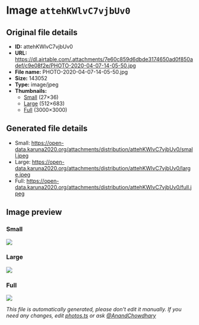 # Image `attehKWlvC7vjbUv0`

## Original file details

- **ID:** attehKWlvC7vjbUv0
- **URL:** https://dl.airtable.com/.attachments/7e60c859d6dbde3174650ad0f850adef/c9e08f2e/PHOTO-2020-04-07-14-05-50.jpg
- **File name:** PHOTO-2020-04-07-14-05-50.jpg
- **Size:** 143052
- **Type:** image/jpeg
- **Thumbnails:**
  - [Small](https://dl.airtable.com/.attachmentThumbnails/e1de3f813bfab3dc41fefb6be22592d0/a83b24eb) (27×36)
  - [Large](https://dl.airtable.com/.attachmentThumbnails/985d12db891f9c309d1e469ea148ae70/d9bb824e) (512×683)
  - [Full](https://dl.airtable.com/.attachmentThumbnails/0763dc9218a91f3371f70e1f450f24e7/251a042a) (3000×3000)

## Generated file details

- Small: https://open-data.karuna2020.org/attachments/distribution/attehKWlvC7vjbUv0/small.jpeg
- Large: https://open-data.karuna2020.org/attachments/distribution/attehKWlvC7vjbUv0/large.jpeg
- Full: https://open-data.karuna2020.org/attachments/distribution/attehKWlvC7vjbUv0/full.jpeg

## Image preview

### Small

![](https://open-data.karuna2020.org/attachments/distribution/attehKWlvC7vjbUv0/small.jpeg)

### Large

![](https://open-data.karuna2020.org/attachments/distribution/attehKWlvC7vjbUv0/large.jpeg)

### Full

![](https://open-data.karuna2020.org/attachments/distribution/attehKWlvC7vjbUv0/full.jpeg)

_This file is automatically generated, please don't edit it manually. If you need any changes, edit [photos.ts](/photos.ts) or ask [@AnandChowdhary](https://github.com/AnandChowdhary)_

